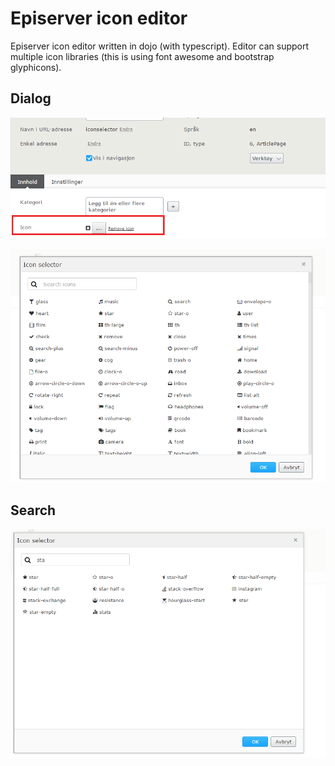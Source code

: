 # Episerver icon editor
Episerver icon editor written in dojo (with typescript). Editor can support multiple icon libraries (this is using font awesome and bootstrap glyphicons).


## Dialog
![alt tag](https://raw.githubusercontent.com/krelde/Episerver-icon-editor/master/readme/select.png)

![alt tag](https://raw.githubusercontent.com/krelde/Episerver-icon-editor/master/readme/dialog.png)

## Search
![alt tag](https://raw.githubusercontent.com/krelde/Episerver-icon-editor/master/readme/search.png)
